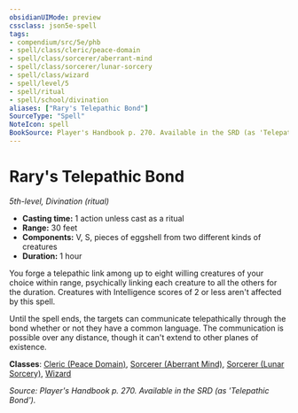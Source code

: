 ```yaml
---
obsidianUIMode: preview
cssclass: json5e-spell
tags:
- compendium/src/5e/phb
- spell/class/cleric/peace-domain
- spell/class/sorcerer/aberrant-mind
- spell/class/sorcerer/lunar-sorcery
- spell/class/wizard
- spell/level/5
- spell/ritual
- spell/school/divination
aliases: ["Rary's Telepathic Bond"]
SourceType: "Spell"
NoteIcon: spell
BookSource: Player's Handbook p. 270. Available in the SRD (as 'Telepathic Bond').
---
```

# Rary's Telepathic Bond
*5th-level, Divination (ritual)*  

- **Casting time:** 1 action unless cast as a ritual
- **Range:** 30 feet
- **Components:** V, S, pieces of eggshell from two different kinds of creatures
- **Duration:** 1 hour

You forge a telepathic link among up to eight willing creatures of your choice within range, psychically linking each creature to all the others for the duration. Creatures with Intelligence scores of 2 or less aren't affected by this spell.

Until the spell ends, the targets can communicate telepathically through the bond whether or not they have a common language. The communication is possible over any distance, though it can't extend to other planes of existence.

**Classes**: [Cleric (Peace Domain)](/2-Mechanics/CLI/classes/cleric-peace-domain-tce.md), [Sorcerer (Aberrant Mind)](/2-Mechanics/CLI/classes/sorcerer-aberrant-mind-tce.md), [Sorcerer (Lunar Sorcery)](/2-Mechanics/CLI/classes/sorcerer-lunar-sorcery-dsotdq.md), [Wizard](/2-Mechanics/CLI/classes/wizard.md)

*Source: Player's Handbook p. 270. Available in the SRD (as 'Telepathic Bond').*